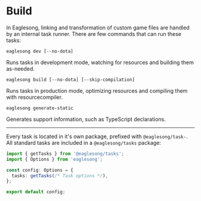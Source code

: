 # Build

In Eaglesong, linking and transformation of custom game files are handled by an internal task
runner. There are few commands that can run these tasks:

```shell
eaglesong dev [--no-dota]
```

Runs tasks in development mode, watching for resources and building them as-needed.

```shell
eaglesong build [--no-dota] [--skip-compilation]
```

Runs tasks in production mode, optimizing resources and compiling them with resourcecompiler.

```shell
eaglesong generate-static
```

Generates support information, such as TypeScript declarations.

---

Every task is located in it's own package, prefixed with `@eaglesong/task-`. All standard tasks are
included in a `@eaglesong/tasks` package:

```ts
import { getTasks } from '@eaglesong/tasks';
import { Options } from 'eaglesong';

const config: Options = {
  tasks: getTasks(/* Task options */),
};

export default config;
```
